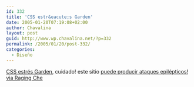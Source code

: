 ```yaml
---
id: 332
title: 'CSS estr&eacute;s Garden'
date: 2005-01-20T07:19:08+02:00
author: Chavalina
layout: post
guid: http://www.wp.chavalina.net/?p=332
permalink: /2005/01/20/post-332/
categories:
  - Diseño
---
```

<a href="http://zengarden.20megsfree.com/" target="_blank">CSS estr&eacute;s Garden</a>, cuidado! este sitio <acronym title="ojo, esto es una broma, que luego no me echen a los leones">puede producir ataques epil&eacute;pticos!</acronym> <a href="http://www.theragingche.com/blog/archive/264/" target="_blank">via Raging Che</a>